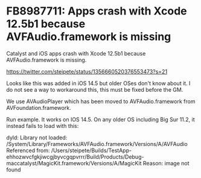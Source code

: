 # FB8987711: Apps crash with Xcode 12.5b1 because AVFAudio.framework is missing

Catalyst and iOS apps crash with Xcode 12.5b1 because AVFAudio.framework is missing.

https://twitter.com/steipete/status/1356660520376553473?s=21

Looks like this was added in iOS 14.5 but older OSes don't know about it. I do not see a way to workaround this, this must be fixed before the GM.

We use AVAudioPlayer which has been moved to AVFAudio.framework from AVFoundation.framework.

Run example. It works on IOS 14.5. On any older OS including Big Sur 11.2, it instead fails to load with this:

dyld: Library not loaded: /System/Library/Frameworks/AVFAudio.framework/Versions/A/AVFAudio
  Referenced from: /Users/steipete/Builds/TestApp-ehhozwvcfgkjiwcgjbyvcgqpvrrr/Build/Products/Debug-maccatalyst/MagicKit.framework/Versions/A/MagicKit
  Reason: image not found
